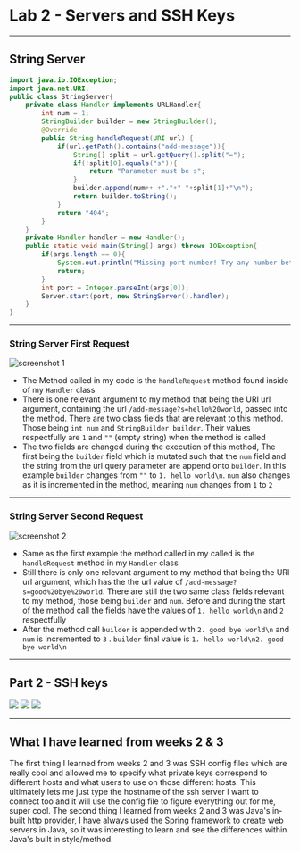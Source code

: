 # Lab 2 - Servers and SSH Keys
___
## String Server
```java
import java.io.IOException;
import java.net.URI;
public class StringServer{
    private class Handler implements URLHandler{
        int num = 1;
        StringBuilder builder = new StringBuilder();
        @Override
        public String handleRequest(URI url) {
            if(url.getPath().contains("add-message")){
                String[] split = url.getQuery().split("=");
                if(!split[0].equals("s")){
                    return "Parameter must be s";
                }
                builder.append(num++ +"."+" "+split[1]+"\n");
                return builder.toString();
            }
            return "404";
        }
    }
    private Handler handler = new Handler();
    public static void main(String[] args) throws IOException{
        if(args.length == 0){
            System.out.println("Missing port number! Try any number between 1024 to 49151");
            return;
        }
        int port = Integer.parseInt(args[0]);
        Server.start(port, new StringServer().handler);
    }
}
```
___
### String Server First Request
<!--- image here--->
![screenshot 1](https://github.com/andrewcomputsci2019/cse15l-lab-reports/assets/54915639/b403436a-d768-4c65-a4f4-4ae2b0b15e44)
* The Method called in my code is the `handleRequest` method found inside of my `Handler` class
* There is one relevant argument to my method that being the URI url argument, containing the url `/add-message?s=hello%20world`, passed into the method. There are two class fields that are relevant to this method. Those being `int num` and `StringBuilder builder`. Their values respectfully are `1` and `""` (empty string) when the method is called
* The two fields are changed during the execution of this method, The first being the `builder` field which is mutated such that the `num` field and the string from the url query parameter are append onto `builder`. In this example `builder` changes from `""` to `1. hello world\n`. `num` also changes as it is incremented in the method, meaning `num` changes from `1` to `2`

___

### String Server Second Request
<!--- image here--->
![screenshot 2](https://github.com/andrewcomputsci2019/cse15l-lab-reports/assets/54915639/86c7ebaa-c4ab-4754-80b9-12cc88782982)

* Same as the first example the method called in my called is the `handleRequest` method in my `Handler` class
* Still there is only one relevant argument to my method that being the URI url argument, which has the the url value of `/add-message?s=good%20bye%20world`. There are still the two same class fields relevant to my method, those being `builder` and `num`. Before and during the start of the method call the fields have the values of `1. hello world\n` and `2` respectfully
* After the method call `builder` is appended with `2. good bye world\n` and `num` is incremented to `3` .  `builder` final value is `1. hello world\n2. good bye world\n`

___

## Part 2 - SSH keys
![](https://github.com/andrewcomputsci2019/cse15l-lab-reports/assets/54915639/83a55490-bc1e-4606-a8fb-1d8d0b1e0659)
![](https://github.com/andrewcomputsci2019/cse15l-lab-reports/assets/54915639/88d87926-20bf-416e-839e-5653d8fa73ff)
![](https://github.com/andrewcomputsci2019/cse15l-lab-reports/assets/54915639/b2ef5fbd-ac71-4c48-8629-2866d3f12811)

---
## What I have learned from weeks 2 & 3
The first thing I learned from weeks 2 and 3 was SSH config files which are really cool and allowed me to specify what private keys correspond to different hosts and what users to use on those different hosts. This ultimately lets me just type the hostname of the ssh server I want to connect too and it will use the config file to figure everything out for me, super cool. The second thing I learned from weeks 2 and 3 was Java's in-built http provider, I have always used the Spring framework to create web servers in Java, so it was interesting to learn and see the differences within Java's built in style/method.


